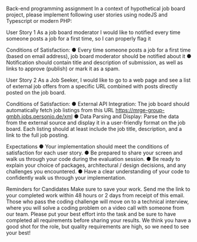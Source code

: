 Back-end programming assignment
In a context of hypothetical job board project, please implement following user stories using nodeJS and Typescript or modern PHP:

User Story 1
As a job board moderator I would like to notified every time someone posts a job for a first time,  so I can properly flag it

Conditions of Satisfaction:
● Every time someone posts a job for a first time (based on email address), job board  moderator should be notified about it
● Notification should contain title and description of submission, as well as links to approve  (publish) or mark it as a spam.

User Story 2
As a Job Seeker, I would like to go to a web page and see a list of external job offers from a  specific URL combined with posts directly posted on the job board.

Conditions of Satisfaction:
● External API Integration: The job board should automatically fetch job listings from this URL https://mrge-group-gmbh.jobs.personio.de/xml
● Data Parsing and Display: Parse the data from the external source and display it in a user-friendly format on the job board. Each listing should at least include the job title,  description, and a link to the full job posting.

Expectations
● Your implementation should meet the conditions of satisfaction for each user story.
● Be prepared to share your screen and walk us through your code during the evaluation session.
● Be ready to explain your choice of packages, architectural / design decisions, and any  challenges you encountered.
● Have a clear understanding of your code to confidently walk us through your  implementation.

 
Reminders for Candidates
Make sure to save your work.
Send me the link to your completed work within 48 hours or 2 days from receipt of this email.
Those who pass the coding challenge will move on to a technical interview, where you will solve a coding problem on a video call with someone from our team.
Please put your best effort into the task and be sure to have completed all requirements before sharing your results. We think you have a good shot for the role, but quality requirements are high, so we need to see your best!